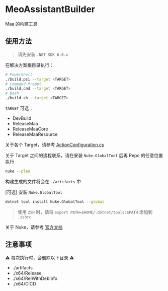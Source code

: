 # MeoAssistantBuilder

Maa 的构建工具

## 使用方法

> 请先安装 `.NET SDK 6.0.x`

在解决方案根目录执行：

``` sh
# PowerShell
./build.ps1 --target <TARGET>
# Command Prompt
./build.cmd --target <TARGET>
# Bash
./build.sh --target <TARGET>
```

`TARGET` 可选：

- DevBuild
- ReleaseMaa
- ReleaseMaaCore
- ReleaseMaaResource

关于各个 Target，请参考 [ActionConfiguration.cs](./ActionConfiguration.cs)

关于 Target 之间的流程联系，请在安装 `Nuke.GlobalTool` 后再 Repo 的任意位置执行

``` sh
nuke --plan
```

构建生成的文件将会在 `./artifacts` 中

[可选] 安装 `Nuke.GlobalTool`

``` sh
dotnet tool install Nuke.GlobalTool --global
```

> 使用 `ZSH` 时，请将 `export PATH=$HOME/.dotnet/tools:$PATH` 添加到 `.zshrc`

关于 Nuke，请参考 [官方文档](https://nuke.build/index.html)

## 注意事项

⚠ 每次执行时，会删除以下目录 ⚠

- ./artifacts
- ./x64/Release
- ./x64/RelWithDebInfo
- ./x64/CICD
